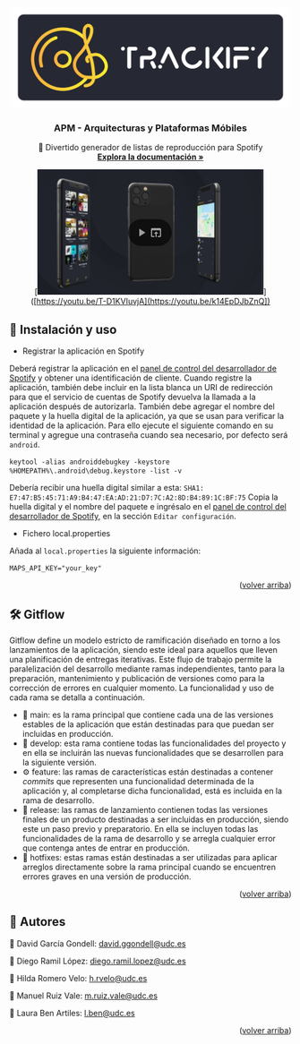 <div id="top"></div>

<br />
<div align="center">
  <a href="https://github.com/davidggondelludc/Trackify">
    <img src="images/logo.png" alt="Logo" height="180">
  </a>

  <h3 align="center">APM - Arquitecturas y Plataformas Móbiles</h3>

  <p align="center">
    🎵 Divertido generador de listas de reproducción para Spotify
    <br />
    <a href="https://github.com/davidggondelludc/Trackify/wiki"><strong>Explora la documentación »</strong></a>
  </p>
</div>
<div align="center">

[![Watch the video](images/video.PNG)]([https://youtu.be/T-D1KVIuvjA](https://youtu.be/k14EpDJbZnQ])

</div>


## 🔌 Instalación y uso
* Registrar la aplicación en Spotify

Deberá registrar la aplicación en el [panel de control del desarrollador de Spotify](https://developer.spotify.com/dashboard) y obtener una identificación de cliente. Cuando registre la aplicación, también debe incluir en la lista blanca un URI de redirección para que el servicio de cuentas de Spotify devuelva la llamada a la aplicación después de autorizarla. También debe agregar el nombre del paquete y la huella digital de la aplicación, ya que se usan para verificar la identidad de la aplicación. Para ello ejecute el siguiente comando en su terminal y agregue una contraseña cuando sea necesario, por defecto será `android`.
```
keytool -alias androiddebugkey -keystore %HOMEPATH%\.android\debug.keystore -list -v
```
Debería recibir una huella digital similar a esta: `SHA1: E7:47:B5:45:71:A9:B4:47:EA:AD:21:D7:7C:A2:8D:B4:89:1C:BF:75`
Copia la huella digital y el nombre del paquete e ingrésalo en el [panel de control del desarrollador de Spotify](https://developer.spotify.com/dashboard), en la sección `Editar configuración`.

* Fichero local.properties

Añada al `local.properties` la siguiente información:
```
MAPS_API_KEY="your_key"
```

<p align="right">(<a href="#top">volver arriba</a>)</p>

## 🛠️ Gitflow

Gitflow define un modelo estricto de ramificación diseñado en torno a los lanzamientos de la aplicación, siendo este ideal para aquellos que lleven una planificación de entregas iterativas. Este flujo de trabajo permite la paralelización del desarrollo mediante ramas independientes, tanto para la preparación, mantenimiento y publicación de versiones como para la corrección de errores en cualquier momento. La funcionalidad y uso de cada rama se detalla a continuación.

-   🏹 main: es la rama principal que contiene cada una de las versiones estables de la aplicación que están destinadas para que puedan ser incluidas en producción.
-   🧰 develop: esta rama contiene todas las funcionalidades del proyecto y en ella se incluirán las nuevas funcionalidades que se desarrollen para la siguiente versión.
-   ⚙️ feature: las ramas de características están destinadas a contener _commits_ que representen una funcionalidad determinada de la aplicación y, al completarse dicha funcionalidad, está es incluida en la rama de desarrollo.
-   🧲 release: las ramas de lanzamiento contienen todas las versiones finales de un producto destinadas a ser incluidas en producción, siendo este un paso previo y preparatorio. En ella se incluyen todas las funcionalidades de la rama de desarrollo y se arregla cualquier error que contenga antes de entrar en producción.
-   🧹 hotfixes: estas ramas están destinadas a ser utilizadas para aplicar arreglos directamente sobre la rama principal cuando se encuentren errores graves en una versión de producción.

<p align="right">(<a href="#top">volver arriba</a>)</p>

## 👥 Autores

👤 David García Gondell: david.ggondell@udc.es

👤 Diego Ramil López: diego.ramil.lopez@udc.es

👤 Hilda Romero Velo: h.rvelo@udc.es

👤 Manuel Ruiz Vale: m.ruiz.vale@udc.es

👤 Laura Ben Artiles: l.ben@udc.es

<p align="right">(<a href="#top">volver arriba</a>)</p>

